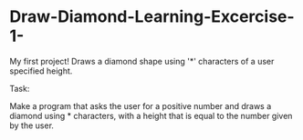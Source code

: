 # Draw-Diamond-Learning-Excercise-1-
My first project! Draws a diamond shape using '*' characters of a user specified height.

Task:

Make a program that asks the user for a positive number and draws a diamond using * characters, with a height that is equal to the number given by the user.
